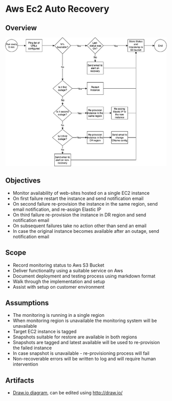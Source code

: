 # Aws Ec2 Auto Recovery

## Overview

![](./docs/overview.jpg)

## Objectives

* Monitor availability of web-sites hosted on a single EC2 instance
* On first failure restart the instance and send notification email
* On second failure re-provision the instance in the same region, send email notification, and re-assign Elastic IP
* On third failure re-provision the instance in DR region and send notification email
* On subsequent failures take no action other than send an email
* In case the original instance becomes available after an outage, send notification email

## Scope

* Record monitoring status to Aws S3 Bucket
* Deliver functionality using a suitable service on Aws
* Document deployment and testing process using markdown format
* Walk through the implementation and setup
* Assist with setup on customer environment

## Assumptions

* The monitoring is running in a single region
* When monitoring region is unavailable the monitoring system will be unavailable 
* Target EC2 instance is tagged
* Snapshots suitable for restore are available in both regions
* Snapshots are tagged and latest available will be used to re-provision the failed instance
* In case snapshot is unavailable - re-provisioning process will fail
* Non-recoverable errors will be written to log and will require human intervention

## Artifacts

* [Draw.io diagram](./docs/RevizeMonitoring.drawio), can be edited using http://draw.io/